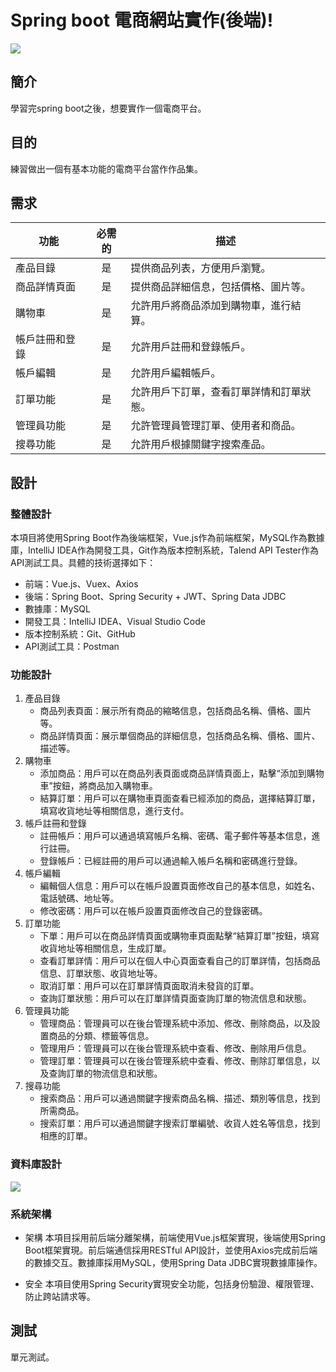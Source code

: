 # Spring boot 電商網站實作(後端)!
![](https://i.imgur.com/UckzUlK.png)

## 簡介

學習完spring boot之後，想要實作一個電商平台。

## 目的

練習做出一個有基本功能的電商平台當作作品集。

## 需求

| 功能 | 必需的 | 描述 |
| ---- | :----: | ---- |
| 產品目錄 | 是 | 提供商品列表，方便用戶瀏覽。 |
| 商品詳情頁面 | 是 | 提供商品詳細信息，包括價格、圖片等。 |
| 購物車 | 是 | 允許用戶將商品添加到購物車，進行結算。 |
| 帳戶註冊和登錄 | 是 | 允許用戶註冊和登錄帳戶。 |
| 帳戶編輯 | 是 | 允許用戶編輯帳戶。 |
| 訂單功能	| 是	| 允許用戶下訂單，查看訂單詳情和訂單狀態。|
| 管理員功能	|是|	允許管理員管理訂單、使用者和商品。|
| 搜尋功能 | 是 | 允許用戶根據關鍵字搜索產品。|

## 設計

### 整體設計

本項目將使用Spring Boot作為後端框架，Vue.js作為前端框架，MySQL作為數據庫，IntelliJ IDEA作為開發工具，Git作為版本控制系統，Talend API Tester作為API測試工具。具體的技術選擇如下：

- 前端：Vue.js、Vuex、Axios
- 後端：Spring Boot、Spring Security + JWT、Spring Data JDBC
- 數據庫：MySQL
- 開發工具：IntelliJ IDEA、Visual Studio Code
- 版本控制系統：Git、GitHub
- API測試工具：Postman

### 功能設計

1. 產品目錄
    - 商品列表頁面：展示所有商品的縮略信息，包括商品名稱、價格、圖片等。
    - 商品詳情頁面：展示單個商品的詳細信息，包括商品名稱、價格、圖片、描述等。
2. 購物車
    - 添加商品：用戶可以在商品列表頁面或商品詳情頁面上，點擊“添加到購物車”按鈕，將商品加入購物車。
    - 結算訂單：用戶可以在購物車頁面查看已經添加的商品，選擇結算訂單，填寫收貨地址等相關信息，進行支付。
3. 帳戶註冊和登錄
    - 註冊帳戶：用戶可以通過填寫帳戶名稱、密碼、電子郵件等基本信息，進行註冊。
    - 登錄帳戶：已經註冊的用戶可以通過輸入帳戶名稱和密碼進行登錄。
4. 帳戶編輯
    - 編輯個人信息：用戶可以在帳戶設置頁面修改自己的基本信息，如姓名、電話號碼、地址等。
    - 修改密碼：用戶可以在帳戶設置頁面修改自己的登錄密碼。
5. 訂單功能
    - 下單：用戶可以在商品詳情頁面或購物車頁面點擊“結算訂單”按鈕，填寫收貨地址等相關信息，生成訂單。
    - 查看訂單詳情：用戶可以在個人中心頁面查看自己的訂單詳情，包括商品信息、訂單狀態、收貨地址等。
    - 取消訂單：用戶可以在訂單詳情頁面取消未發貨的訂單。
    - 查詢訂單狀態：用戶可以在訂單詳情頁面查詢訂單的物流信息和狀態。
6. 管理員功能
    - 管理商品：管理員可以在後台管理系統中添加、修改、刪除商品，以及設置商品的分類、標籤等信息。
    - 管理用戶：管理員可以在後台管理系統中查看、修改、刪除用戶信息。
    - 管理訂單：管理員可以在後台管理系統中查看、修改、刪除訂單信息，以及查詢訂單的物流信息和狀態。
7. 搜尋功能
    - 搜索商品：用戶可以通過關鍵字搜索商品名稱、描述、類別等信息，找到所需商品。
    - 搜索訂單：用戶可以通過關鍵字搜索訂單編號、收貨人姓名等信息，找到相應的訂單。

### 資料庫設計

![](https://i.imgur.com/pTZhJyq.png)


### 系統架構

- 架構
本項目採用前后端分離架構，前端使用Vue.js框架實現，後端使用Spring Boot框架實現。前后端通信採用RESTful API設計，並使用Axios完成前后端的數據交互。數據庫採用MySQL，使用Spring Data JDBC實現數據庫操作。

- 安全
本項目使用Spring Security實現安全功能，包括身份驗證、權限管理、防止跨站請求等。

<!-- - 部署
前端使用Webpack進行打包，打包完成的文件部署到Nginx服務器上；後端打包成jar包，部署到Tomcat服務器上。使用Docker實現容器化部署，以便快速部署和擴展。 -->

## 測試

單元測試。
